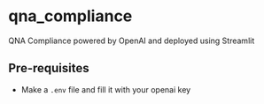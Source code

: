 # qna_compliance
QNA Compliance powered by OpenAI and deployed using Streamlit

## Pre-requisites
- Make a `.env` file and fill it with your openai key
